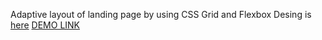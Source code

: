 Adaptive layout of landing page by using CSS Grid and Flexbox
Desing is [here](https://www.figma.com/file/NZQAIydtHo5QkINyGLHNcq/BIKE-New-Version?node-id=0%3A1)
[DEMO LINK](https://romanblyashuk94.github.io/MYBIKE-landing/)